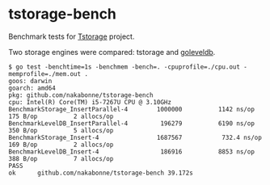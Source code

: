 # tstorage-bench
Benchmark tests for [Tstorage](https://github.com/nakabonne/tstorage) project.

Two storage engines were compared: tstorage and [goleveldb](https://github.com/syndtr/goleveldb).

```
$ go test -benchtime=1s -benchmem -bench=. -cpuprofile=./cpu.out -memprofile=./mem.out .
goos: darwin
goarch: amd64
pkg: github.com/nakabonne/tstorage-bench
cpu: Intel(R) Core(TM) i5-7267U CPU @ 3.10GHz
BenchmarkStorage_InsertParallel-4   	 1000000	      1142 ns/op	     175 B/op	       2 allocs/op
BenchmarkLevelDB_InsertParallel-4   	  196279	      6190 ns/op	     350 B/op	       5 allocs/op
BenchmarkStorage_Insert-4           	 1687567	       732.4 ns/op	     169 B/op	       2 allocs/op
BenchmarkLevelDB_Insert-4           	  186916	      8853 ns/op	     388 B/op	       7 allocs/op
PASS
ok  	github.com/nakabonne/tstorage-bench	39.172s
```
